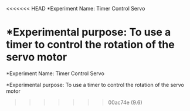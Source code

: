 <<<<<<< HEAD
*Experiment Name: Timer Control Servo

*Experimental purpose: To use a timer to control the rotation of the servo motor
=======
*Experiment Name: Timer Control Servo

*Experimental purpose: To use a timer to control the rotation of the servo motor
>>>>>>> 00ac74e (9.6)
